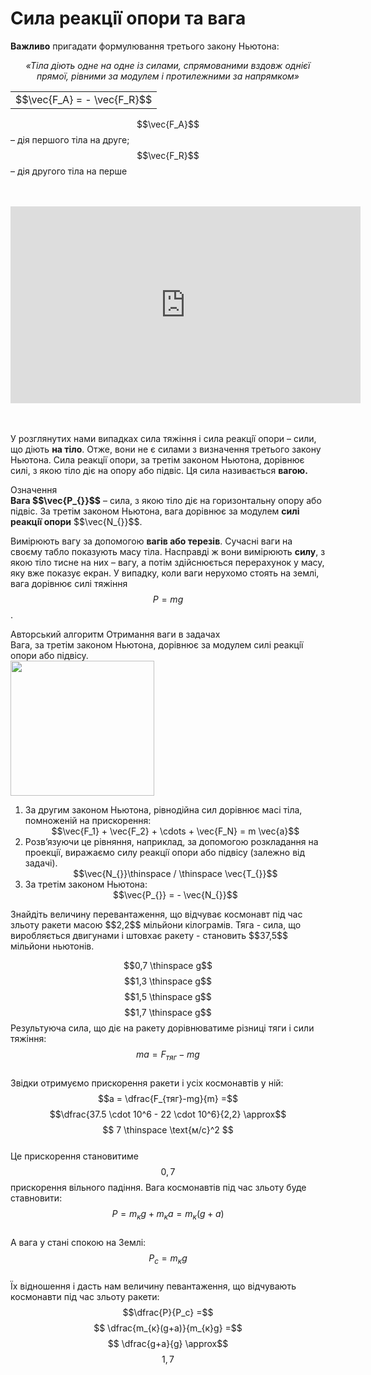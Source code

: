 # Сила реакцiї опори та вага

<span class="p1"><b>Важливо</b></span> пригадати формулювання третього закону Ньютона:

<div align="center" class="space"><i>«Тiла дiють одне на одне iз силами, спрямованими вздовж однiєї прямої, рiвними за модулем i протилежними за напрямком»</i></div>

<div class="centered-table-wrapper">
<table class="centered-table">
<tr class="eq">
<td class="eq">
<p1>$$\vec{F_A} = - \vec{F_R}$$</p1>
</td>
</tr>
</table></div>

$$\vec{F_A}$$ – дiя першого тiла на друге; $$\vec{F_R}$$ – дiя другого тiла на перше

<br>
<br>

<div class="fluidMedia">
<iframe width="560" height="315" src="https://www.youtube.com/embed/8O6aQBZdLQw" frameborder="0" allowfullscreen></iframe>
</div>
<div class="popup">
</div>

<br>
<br>

<p class="p3">У розглянутих нами випадках сила тяжiння i сила реакцiї опори – сили, що дiють <b>на тіло</b>. Отже, вони не є силами з визначення третього закону Ньютона. Сила реакцiї опори, за третiм законом Ньютона, дорiвнює силi, з якою тiло дiє на опору або пiдвiс. Ця сила називається <span class="p1"><b>вагою.</b></span></p>

<div class="eoz-wrap">
<span class="eoz">Означення</span>
<div class="eoz-text">
<span class="p1"><b>Вага $$\vec{P_{}}$$</b></span> – сила, з якою тiло дiє на горизонтальну опору або пiдвiс. За третiм законом Ньютона, вага дорiвнює за модулем <b>силi реакцiї опори</b> $$\vec{N_{}}$$.
</div>
</div>

Вимірюють вагу за допомогою <span class="p1"><b>вагiв або терезiв</b></span>. Сучаснi ваги на своєму табло показують масу тiла. Насправдi ж вони вимiрюють <b>силу</b>, з якою тiло тисне на них – вагу, а потiм здiйснюється перерахунок у масу, яку вже показує екран. У випадку, коли ваги нерухомо стоять на землi, вага дорiвнює силi тяжiння $$P = mg$$.

<div class="alg-wrap">
<span class="alg">Авторський алгоритм</span> Отримання ваги в задачах
<div class="alg-text">
<div class="space">Вага, за третiм законом Ньютона, дорiвнює за модулем силi реакцiї опори або пiдвiсу.</div>

<div class="space"><img class="image" width="230" height="216" src="https://rawgit.com/chudaol/ed-era-book-physics/master/images/chapter_4/13.png"></div>

<ol>
<li>
За другим законом Ньютона, рiвнодiйна сил дорiвнює масi тiла, помноженiй на прискорення:

<div align="center">$$\vec{F_1} + \vec{F_2} + \cdots + \vec{F_N} = m \vec{a}$$</div>
</li>
<li>
Розв’язуючи це рiвняння, наприклад, за допомогою розкладання на проекцiї, виражаємо силу реакцiї опори або пiдвiсу (залежно вiд задачi).

<div align="center">$$\vec{N_{}}\thinspace / \thinspace \vec{T_{}}$$</div>
</li>
<li>
За третiм законом Ньютона:

<div align="center">$$\vec{P_{}} = - \vec{N_{}}$$</div>
</li>
</ol>
</div>
</div>

<quiz correctLabel="correct!" incorrectLabel="incorrect!" checkLabel="check ansert">
<question>
<p>Знайдіть величину перевантаження, що відчуває космонавт під час зльоту ракети масою $$2,2$$ мільйони кілограмів. Тяга - сила, що виробляється двигунами і штовхає ракету - становить $$37,5$$ мільйони ньютонів.</p>
 
<answer>$$0,7 \thinspace g$$</answer>
<answer>$$1,3 \thinspace g$$</answer>
<answer>$$1,5 \thinspace g$$</answer>
<answer correct>$$1,7 \thinspace g$$</answer>
<explanation>
Результуюча сила, що діє на ракету дорівнюватиме різниці тяги і сили тяжіння: $$ma = F_{тяг} - mg$$
<br>
Звідки отримуємо прискорення ракети і усіх космонавтів у ній:
<br>
$$a = \dfrac{F_{тяг}-mg}{m} =$$$$\dfrac{37.5 \cdot 10^6 - 22 \cdot 10^6}{2,2} \approx$$$$ 7 \thinspace \text{м/с}^2 $$
<br>
Це прискорення становитиме $$0,7$$ прискорення вільного падіння. Вага космонавтів під час зльоту буде ставновити:
<br>
$$P = m_{к}g + m_{к}a= m_{к}(g + a)$$
<br>
А вага у стані спокою на Землі: $$P_c = m_{к}g$$
<br>
Їх відношення і дасть нам величину певантаження, що відчувають космонавти під час зльоту ракети:
<br>
$$\dfrac{P}{P_c} =$$$$ \dfrac{m_{к}(g+a)}{m_{к}g} =$$$$ \dfrac{g+a}{g} \approx$$$$ 1,7$$
</explanation>
</question>
</quiz>